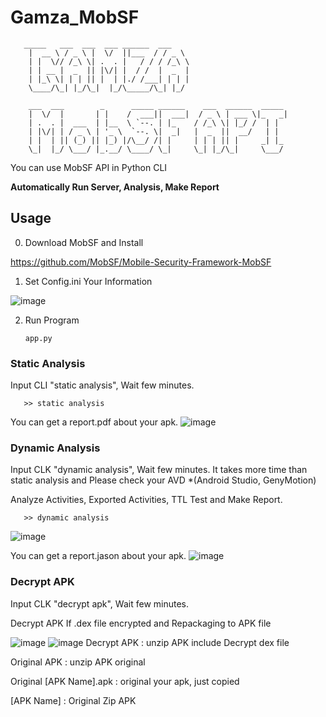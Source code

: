 # Gamza_MobSF

       _____   ___  ___  ___ ______  ___  
        |  __ \ / _ \ |  \/  ||___  / / _ \ 
        | |  \// /_\ \| .  . |   / / / /_\ \
        | | __ |  _  || |\/| |  / /  |  _  |
        | |_\ \| | | || |  | |./ /___| | | |
        \____/\_| |_/\_|  |_/\_____/\_| |_/
                                    
        ___  ___        _      _____ ______    ___  ______  _____ 
        |  \/  |       | |    /  ___||  ___|  / _ \ | ___ \|_   _|
        | .  . |  ___  | |__  \ `--. | |_    / /_\ \| |_/ /  | |  
        | |\/| | / _ \ | '_ \  `--. \|  _|   |  _  ||  __/   | |  
        | |  | || (_) || |_) |/\__/ /| |     | | | || |     _| |_ 
        \_|  |_/ \___/ |_.__/ \____/ \_|     \_| |_/\_|     \___/ 


You can use MobSF API in Python CLI

**Automatically Run Server, Analysis, Make Report**

## Usage
0. Download MobSF and Install

https://github.com/MobSF/Mobile-Security-Framework-MobSF

1. Set Config.ini Your Information
   
  ![image](https://github.com/no-1-of-gamza/Gamza_MobSF/assets/68416184/4a7c0169-2f0b-4b5d-b60c-d2dee73f3ff5)


2. Run Program

       app.py

### Static Analysis

Input CLI "static analysis", Wait few minutes.

       >> static analysis

You can get a report.pdf about your apk.
![image](https://github.com/no-1-of-gamza/Gamza_MobSF/assets/68416184/1a2c1c62-4959-488e-9101-4ae26a10bd15)

### Dynamic Analysis

Input CLK "dynamic analysis", Wait few minutes.
It takes more time than static analysis and Please check your AVD *(Android Studio, GenyMotion)

Analyze Activities, Exported Activities, TTL Test and Make Report.

       >> dynamic analysis
![image](https://github.com/no-1-of-gamza/Gamza_MobSF/assets/68416184/ca164902-e08e-4891-8adc-a3aaecedeb70)

You can get a report.jason about your apk.
![image](https://github.com/no-1-of-gamza/Gamza_MobSF/assets/68416184/6e032a2d-602c-41c4-b139-fea161f62883)

### Decrypt APK

Input CLK "decrypt apk", Wait few minutes.

Decrypt APK If .dex file encrypted and Repackaging to APK file

![image](https://github.com/no-1-of-gamza/Gamza_MobSF/assets/68416184/be562e86-98cb-465d-8253-74ccdc9e581b)
![image](https://github.com/no-1-of-gamza/Gamza_MobSF/assets/68416184/72be5b18-6e6b-485d-8c0f-c147348c61a3)
Decrypt APK : unzip APK include Decrypt dex file 

Original APK : unzip APK original

Original [APK Name].apk : original your apk, just copied

[APK Name] : Original Zip APK
